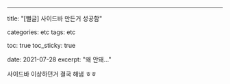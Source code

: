 ---
title:  "[뻘글] 사이드바 만든거 성공함"

categories: etc
tags: etc

toc: true
toc_sticky: true

date: 2021-07-28
excerpt: "왜 안돼..."

사이드바 이상하던거 결국 해냄 ㅎㅎ

